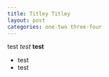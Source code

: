 ```yaml
---
title: Titley Titley
layout: post
categories: one-two three-four
---
```

test
*test*
**test**
* test
* test
